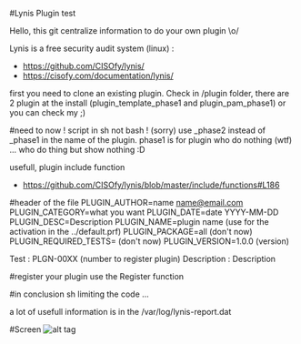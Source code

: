 #Lynis Plugin test

Hello, this git centralize information to do your own plugin \o/

Lynis is a free security audit system (linux) : 
- https://github.com/CISOfy/lynis/
- https://cisofy.com/documentation/lynis/

first you need to clone an existing plugin. Check in /plugin folder, there are 2 plugin
at the install (plugin_template_phase1 and plugin_pam_phase1) or you can check my ;)

#need to now !
script in sh not bash ! (sorry)
use _phase2 instead of _phase1 in the name of the plugin. phase1 is for plugin who do nothing (wtf) ... who do thing but show nothing :D

usefull, plugin include function 
- https://github.com/CISOfy/lynis/blob/master/include/functions#L186

#header of the file
PLUGIN_AUTHOR=name <name@email.com>
PLUGIN_CATEGORY=what you want
PLUGIN_DATE=date YYYY-MM-DD
PLUGIN_DESC=Description
PLUGIN_NAME=plugin name (use for the activation in the ../default.prf)
PLUGIN_PACKAGE=all  (don't now)
PLUGIN_REQUIRED_TESTS= (don't now)
PLUGIN_VERSION=1.0.0 (version)

Test        : PLGN-00XX (number to register plugin)
Description : Description

#register your plugin
use the Register function


#in conclusion
sh limiting the code ... 

a lot of usefull information is in the /var/log/lynis-report.dat


#Screen 
![alt tag](https://cloud.githubusercontent.com/assets/8168679/11815492/40858c40-a34c-11e5-9e13-bb0d4daa172d.JPG)
